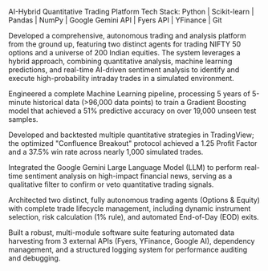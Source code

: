 AI-Hybrid Quantitative Trading Platform 
Tech Stack: Python | Scikit-learn | Pandas | NumPy | Google Gemini API | Fyers API | YFinance | Git

Developed a comprehensive, autonomous trading and analysis platform from the ground up, featuring two distinct agents for trading NIFTY 50 options and a universe of 200 Indian equities. The system leverages a hybrid approach, combining quantitative analysis, machine learning predictions, and real-time AI-driven sentiment analysis to identify and execute high-probability intraday trades in a simulated environment.

Engineered a complete Machine Learning pipeline, processing 5 years of 5-minute historical data (>96,000 data points) to train a Gradient Boosting model that achieved a 51% predictive accuracy on over 19,000 unseen test samples.

Developed and backtested multiple quantitative strategies in TradingView; the optimized "Confluence Breakout" protocol achieved a 1.25 Profit Factor and a 37.5% win rate across nearly 1,000 simulated trades.

Integrated the Google Gemini Large Language Model (LLM) to perform real-time sentiment analysis on high-impact financial news, serving as a qualitative filter to confirm or veto quantitative trading signals.

Architected two distinct, fully autonomous trading agents (Options & Equity) with complete trade lifecycle management, including dynamic instrument selection, risk calculation (1% rule), and automated End-of-Day (EOD) exits.

Built a robust, multi-module software suite featuring automated data harvesting from 3 external APIs (Fyers, YFinance, Google AI), dependency management, and a structured logging system for performance auditing and debugging.
